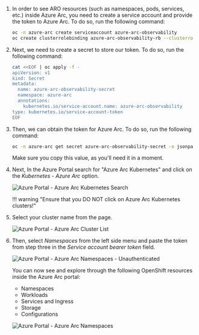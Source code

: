 1. In order to see ARO resources (such as namespaces, pods, services, etc.) inside Azure Arc, you need to create a service account and provide the token to Azure Arc. To do so, run the following command:

    ```bash
    oc -n azure-arc create serviceaccount azure-arc-observability
    oc create clusterrolebinding azure-arc-observability-rb --clusterrole cluster-admin --serviceaccount azure-arc:azure-arc-observability
    ```

1. Next, we need to create a secret to store our token. To do so, run the following command:

    ```bash
    cat <<EOF | oc apply -f -
    apiVersion: v1
    kind: Secret
    metadata:
      name: azure-arc-observability-secret
      namespace: azure-arc
      annotations:
        kubernetes.io/service-account.name: azure-arc-observability
    type: kubernetes.io/service-account-token
    EOF
    ```

1. Then, we can obtain the token for Azure Arc. To do so, run the following command:

    ```bash
    oc -n azure-arc get secret azure-arc-observability-secret -o jsonpath='{$.data.token}' | base64 -d
    ```

    Make sure you copy this value, as you'll need it in a moment.

1. Next, In the Azure Portal search for "Azure Arc Kubernetes" and click on the *Kubernetes - Azure Arc* option.

    ![Azure Portal - Azure Arc Kubernetes Search](/assets/images/azure-arc-search.png)

    !!! warning "Ensure that you DO NOT click on Azure Arc Kubernetes clusters!"

1. Select your cluster name from the page.

    ![Azure Portal - Azure Arc Cluster List](/assets/images/azure-arc-cluster-list.png)

1. Then, select *Namespaces* from the left side menu and paste the token from step three in the *Service account bearer token* field.

    ![Azure Portal - Azure Arc Namespaces - Unauthenticated](/assets/images/azure-arc-unauthenticated-namespaces.png)

    You can now see and explore through the following OpenShift resources inside the Azure Arc portal:

    - Namespaces
    - Workloads
    - Services and Ingress
    - Storage
    - Configurations

    ![Azure Portal - Azure Arc Namespaces](/assets/images/azure-arc-namespaces.png)
